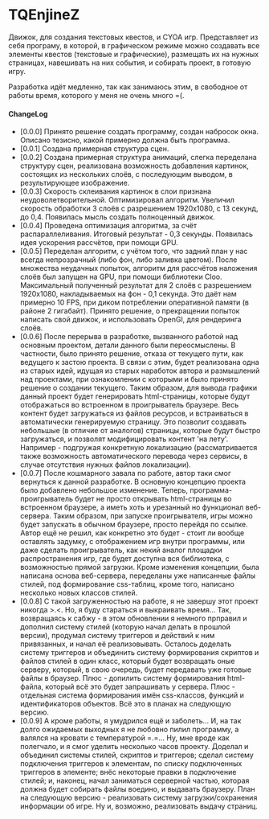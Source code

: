 # TQEnjineZ
Движок, для создания текстовых квестов, и CYOA игр. Представляет из себя програму, в которой, в графическом режиме можно создавать все элементы квестов (текстовые и графические), размещать их на нужных страницах, навешивать на них события, и собирать проект, в готовую игру.

Разработка идёт медленно, так как занимаюсь этим, в свободное от работы время, которого у меня не очень много =(.

#### ChangeLog
+ [0.0.0] Принято решение создать программу, создан набросок окна. Описано тезисно, какой примерно должна быть программа.
+ [0.0.1] Создана примерная структура сцен.
+ [0.0.2] Создана примерная структура анимаций, слегка переделана структуру сцен, реализована возможность добавления картинок, состоящих из нескольких слоёв, с последующим выводом, в результирующее изображение.
+ [0.0.3] Скорость склеивания картинок в слои признана неудоволетворительной. Оптимизировал алгоритм. Увеличил скорость обработки 3 слоёв с разрешением 1920x1080, с 13 секунд, до 0,4. Появилась мысль создать полноценный движок.
+ [0.0.4] Проведена оптимизация алгоритма, за счёт распараллеливания. Итоговый результат - 0,3 секунды. Появилась идея ускорения рассчётов, при помощи GPU.
+ [0.0.5] Переделан алгоритм, с учётом того, что задний план у нас всегда непрозрачный (либо фон, либо заливка цветом). После множества неудачных попыток, алгоритм для рассчётов наложения слоёв был запущен на GPU, при помощи библиотеки Cloo. Максимальный полученный результат для 2 слоёв с разрешением 1920x1080, накладываемых на фон - 0,1 секунда. Это даёт нам примерно 10 FPS, при диком потреблении оперативной памяти (в районе 2 гигабайт). Принято решение, о прекращении попыток написать свой движок, и использовать OpenGl, для рендеринга слоёв.
+ [0.0.6] После перерыва в разработке, вызванного работой над основным проектом, детали данного были переосмыслены. В частности, было принято решение, отказа от текущего пути, как ведущего к застою проекта. В связи с этим, будет реализована одна из старых идей, идущая из старых наработок автора и размышлений над проектами, при ознакомлении с которыми и было принято решение о создании текущего. Таким образом, для вывода графики данный проект будет генерировать html-страницы, которые будут отображаться во встроенном в проигрыватель браузере. Весь контент будет загружаться из файлов ресурсов, и встраиваться в автоматически генерируемую страницу. Это позволит создавать небольшые (в отличие от аналогов) страницы, которые будут быстро загружаться, и позволят модифицировать контент 'на лету'. Например - подгружая конкретную локализацию (рассматривается также возможность автоматического перевода через сервисы, в случае отсутствия нужных файлов локализации). 
+ [0.0.7] После кошмарного завала по работе, автор таки смог вернуться к данной разработке. В основную концепцию проекта было добавлено небольшое изменение. Теперь, программа-проигрыватель будет не просто открывать html-страницы во встроенном браузере, а иметь хоть и урезанный но функционал веб-сервера. Таким образом, при запуске проигрывателя, игры можно будет запускать в обычном браузере, просто перейдя по ссылке. Автор ещё не решил, как конкретно это будет - стоит ли вообще оставлять задумку, с отображением игр внутри программы, или даже сделать проигрыватель, как некий аналог площадки распространения игр, где будет доступна вся библиотека, с возможностью прямой загрузки. Кроме изменения концепции, была написана основа веб-сервера, переделаны уже написанные файлы стилей, под формирование css-таблиц, кроме того, написано несколько новых классов стилей. 
+ [0.0.8] С такой загруженностью на работе, я не завершу этот проект никогда >.<. Но, я буду стараться и выкраивать время... Так, возвращаясь к сабжу - в этом обновлении я немного прправил и дополнил систему стилей (которую начал делать в прошлой версии), продумал систему триггеров и действий к ним привязанных, и начал её реализовывать. Осталось доделать систему триггеров и объединить систему формирования скриптов и файлов стилей в один класс, который будет возвращать оные серверу, который, в свою очередь, будет передавать уже готовые файлы в браузер. Плюс - допилить систему формирования html-файла, который всё это будет запрашивать у сервера. Плюс - отдельная система формирования имён css-классов, функций и идентификаторов объектов. Всё это в планах на следующую версию. 
+ [0.0.9] А кроме работы, я умудрился ещё и заболеть... И, на так долго ожидаемых выходных я не любовно пилил программу, а валялся на кровати с температурой =.=... Ну, мне вроде как полегчало, и я смог уделить несколько часов проекту. Доделал и объединил системы стилей, скриптов и триггеров; сделал систему подключения триггеров к элементам, по списку подключенных триггеров в элементе; внёс некоторые правки в подключение стилей; и, наконец, начал заниматься серверной частью, которая должна будет собирать файлы воедино, и выдавать браузеру. План на следующую версию - реализовать систему загрузки/сохранения информации об игре. Ну и, возможно, реализовать выдачу страниц. 
